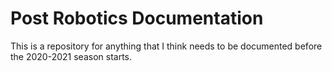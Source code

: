 # Post Robotics Documentation

This is a repository for anything that I think needs to be documented before the 2020-2021 season starts.
